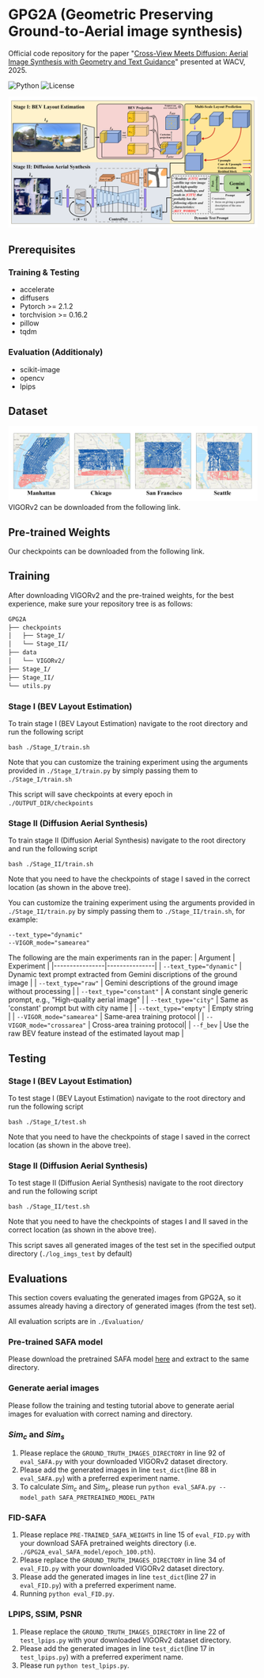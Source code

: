 # GPG2A (Geometric Preserving Ground-to-Aerial image synthesis)
Official code repository for the paper "[Cross-View Meets Diffusion: Aerial Image Synthesis with Geometry and Text Guidance](https://arxiv.org/abs/2408.04224)" presented at WACV, 2025.

![Python](https://img.shields.io/badge/python-3.8%2B-blue)
![License](https://img.shields.io/badge/License-Apache_2.0-blue.svg)

![model](Assets/model.png)

## Prerequisites
### Training & Testing
- accelerate
- diffusers
- Pytorch >= 2.1.2
- torchvision >= 0.16.2
- pillow
- tqdm
### Evaluation (Additionaly)
- scikit-image
- opencv
- lpips

## Dataset
![data](Assets/data.png)
VIGORv2 can be downloaded from the following link.

## Pre-trained Weights
Our checkpoints can be downloaded from the following link.

## Training
After downloading VIGORv2 and the pre-trained weights, for the best experience, make sure your repository tree is as follows:
```bash
GPG2A
├── checkpoints
│   ├── Stage_I/
│   └── Stage_II/
├── data
│   └── VIGORv2/
├── Stage_I/
├── Stage_II/
└── utils.py
```

### Stage I (BEV Layout Estimation)
To train stage I (BEV Layout Estimation) navigate to the root directory and run the following script
```
bash ./Stage_I/train.sh
```
Note that you can customize the training experiment using the arguments provided in `./Stage_I/train.py` by simply passing them to `./Stage_I/train.sh`

This script will save checkpoints at every epoch in `./OUTPUT_DIR/checkpoints`

### Stage II (Diffusion Aerial Synthesis)
To train stage II (Diffusion Aerial Synthesis) navigate to the root directory and run the following script
```
bash ./Stage_II/train.sh
```
Note that you need to have the checkpoints of stage I saved in the correct location (as shown in the above tree).

You can customize the training experiment using the arguments provided in `./Stage_II/train.py` by simply passing them to `./Stage_II/train.sh`, for example:
```
--text_type="dynamic"
--VIGOR_mode="samearea"
```
The following are the main experiments ran in the paper:
| Argument       | Experiment    |
|----------------|---------------|
| `--text_type="dynamic"` | Dynamic text prompt extracted from Gemini discriptions of the ground image |
| `--text_type="raw"` | Gemini descriptions of the ground image without processing |
| `--text_type="constant"` | A constant single generic prompt, e.g., "High-quality aerial image" |
| `--text_type="city"` | Same as 'constant' prompt but with city name |
| `--text_type="empty"` | Empty string |
| `--VIGOR_mode="samearea"` | Same-area training protocol |
| `--VIGOR_mode="crossarea"` | Cross-area training protocol|
| `--f_bev` | Use the raw BEV feature instead of the estimated layout map |

## Testing
### Stage I (BEV Layout Estimation)
To test stage I (BEV Layout Estimation) navigate to the root directory and run the following script
```
bash ./Stage_I/test.sh
```
Note that you need to have the checkpoints of stage I saved in the correct location (as shown in the above tree).

### Stage II (Diffusion Aerial Synthesis)
To test stage II (Diffusion Aerial Synthesis) navigate to the root directory and run the following script
```
bash ./Stage_II/test.sh
```
Note that you need to have the checkpoints of stages I and II saved in the correct location (as shown in the above tree).

This script saves all generated images of the test set in the specified output directory (`./log_imgs_test` by default)

## Evaluations
This section covers evaluating the generated images from GPG2A, so it assumes already having a directory of generated images (from the test set). 

All evaluation scripts are in `./Evaluation/`

### Pre-trained SAFA model
Please download the pretrained SAFA model [here](https://drive.google.com/file/d/1z6BB_CUQxDyN4y7LUbxhJcoh75f9MW5N/view?usp=sharing) and extract to the same directory.

### Generate aerial images
Please follow the training and testing tutorial above to generate aerial images for evaluation with correct naming and directory.

### $Sim_c$ and $Sim_s$
1. Please replace the `GROUND_TRUTH_IMAGES_DIRECTORY` in line 92 of `eval_SAFA.py` with your downloaded VIGORv2 dataset directory.
2. Please add the generated images in line `test_dict`(line 88 in `eval_SAFA.py`) with a preferred experiment name.
3. To calculate $Sim_c$ and $Sim_s$, please run `python eval_SAFA.py --model_path SAFA_PRETREAINED_MODEL_PATH`

### FID-SAFA
1. Please replace `PRE-TRAINED_SAFA_WEIGHTS` in line 15 of `eval_FID.py` with your download SAFA pretrained weights directory (i.e. `./GPG2A_eval_SAFA_model/epoch_100.pth`).
2. Please replace the `GROUND_TRUTH_IMAGES_DIRECTORY` in line 34 of `eval_FID.py` with your downloaded VIGORv2 dataset directory.
3. Please add the generated images in line `test_dict`(line 27 in `eval_FID.py`) with a preferred experiment name.
4. Running `python eval_FID.py`.

### LPIPS, SSIM, PSNR
1. Please replace the `GROUND_TRUTH_IMAGES_DIRECTORY` in line 22 of `test_lpips.py` with your downloaded VIGORv2 dataset directory.
2. Please add the generated images in line `test_dict`(line 17 in `test_lpips.py`) with a preferred experiment name.
3. Please run
```python test_lpips.py```.




